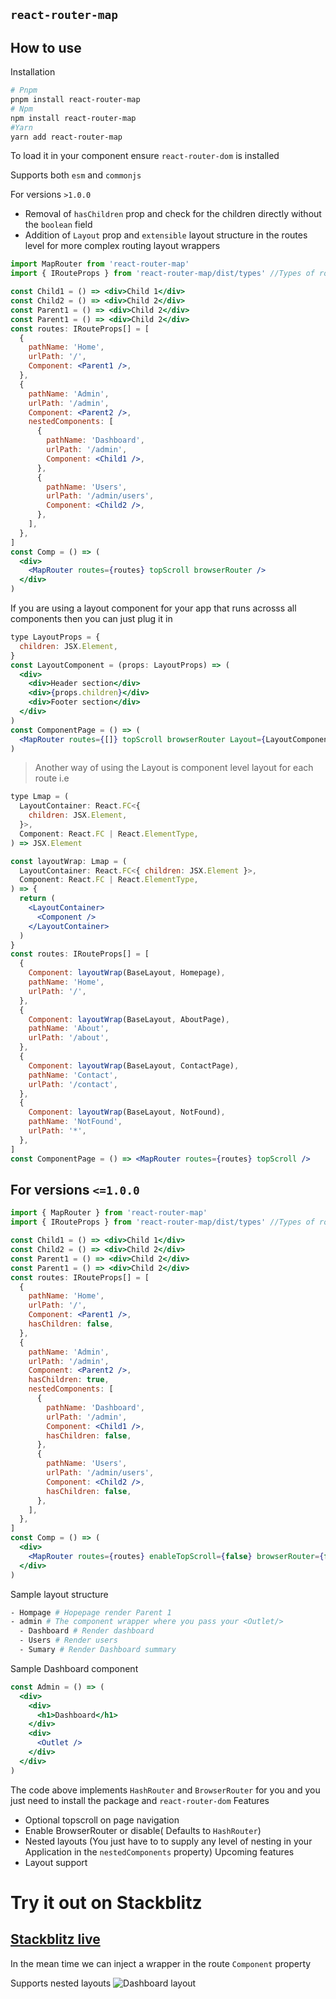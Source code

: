 ## `react-router-map`

## How to use

Installation

```sh
# Pnpm
pnpm install react-router-map
# Npm
npm install react-router-map
#Yarn
yarn add react-router-map
```

To load it in your component ensure `react-router-dom` is installed

Supports both `esm` and `commonjs`

For versions `>1.0.0`

- Removal of `hasChildren` prop and check for the children directly without the `boolean` field
- Addition of `Layout` prop and `extensible` layout structure in the routes level for more complex routing layout wrappers

```jsx
import MapRouter from 'react-router-map'
import { IRouteProps } from 'react-router-map/dist/types' //Types of route for esm modules

const Child1 = () => <div>Child 1</div>
const Child2 = () => <div>Child 2</div>
const Parent1 = () => <div>Child 2</div>
const Parent1 = () => <div>Child 2</div>
const routes: IRouteProps[] = [
  {
    pathName: 'Home',
    urlPath: '/',
    Component: <Parent1 />,
  },
  {
    pathName: 'Admin',
    urlPath: '/admin',
    Component: <Parent2 />,
    nestedComponents: [
      {
        pathName: 'Dashboard',
        urlPath: '/admin',
        Component: <Child1 />,
      },
      {
        pathName: 'Users',
        urlPath: '/admin/users',
        Component: <Child2 />,
      },
    ],
  },
]
const Comp = () => (
  <div>
    <MapRouter routes={routes} topScroll browserRouter />
  </div>
)
```

If you are using a layout component for your app that runs acrosss all components then you can just plug it in

```jsx
type LayoutProps = {
  children: JSX.Element,
}
const LayoutComponent = (props: LayoutProps) => (
  <div>
    <div>Header section</div>
    <div>{props.children}</div>
    <div>Footer section</div>
  </div>
)
const ComponentPage = () => (
  <MapRouter routes={[]} topScroll browserRouter Layout={LayoutComponent} />
)
```

> Another way of using the Layout is component level layout for each route i.e

```jsx
type Lmap = (
  LayoutContainer: React.FC<{
    children: JSX.Element,
  }>,
  Component: React.FC | React.ElementType,
) => JSX.Element

const layoutWrap: Lmap = (
  LayoutContainer: React.FC<{ children: JSX.Element }>,
  Component: React.FC | React.ElementType,
) => {
  return (
    <LayoutContainer>
      <Component />
    </LayoutContainer>
  )
}
const routes: IRouteProps[] = [
  {
    Component: layoutWrap(BaseLayout, Homepage),
    pathName: 'Home',
    urlPath: '/',
  },
  {
    Component: layoutWrap(BaseLayout, AboutPage),
    pathName: 'About',
    urlPath: '/about',
  },
  {
    Component: layoutWrap(BaseLayout, ContactPage),
    pathName: 'Contact',
    urlPath: '/contact',
  },
  {
    Component: layoutWrap(BaseLayout, NotFound),
    pathName: 'NotFound',
    urlPath: '*',
  },
]
const ComponentPage = () => <MapRouter routes={routes} topScroll />
```

## For versions `<=1.0.0`

```jsx
import { MapRouter } from 'react-router-map'
import { IRouteProps } from 'react-router-map/dist/types' //Types of route for esm modules

const Child1 = () => <div>Child 1</div>
const Child2 = () => <div>Child 2</div>
const Parent1 = () => <div>Child 2</div>
const Parent1 = () => <div>Child 2</div>
const routes: IRouteProps[] = [
  {
    pathName: 'Home',
    urlPath: '/',
    Component: <Parent1 />,
    hasChildren: false,
  },
  {
    pathName: 'Admin',
    urlPath: '/admin',
    Component: <Parent2 />,
    hasChildren: true,
    nestedComponents: [
      {
        pathName: 'Dashboard',
        urlPath: '/admin',
        Component: <Child1 />,
        hasChildren: false,
      },
      {
        pathName: 'Users',
        urlPath: '/admin/users',
        Component: <Child2 />,
        hasChildren: false,
      },
    ],
  },
]
const Comp = () => (
  <div>
    <MapRouter routes={routes} enableTopScroll={false} browserRouter={false} />
  </div>
)
```

Sample layout structure

```sh
- Hompage # Hopepage render Parent 1
- admin # The component wrapper where you pass your <Outlet/>
  - Dashboard # Render dashboard
  - Users # Render users
  - Sumary # Render Dashboard summary
```

Sample Dashboard component

```jsx
const Admin = () => (
  <div>
    <div>
      <h1>Dashboard</h1>
    </div>
    <div>
      <Outlet />
    </div>
  </div>
)
```

The code above implements `HashRouter` and `BrowserRouter` for you and you just need to install the package and `react-router-dom`
Features

- Optional topscroll on page navigation
- Enable BrowserRouter or disable( Defaults to `HashRouter`)
- Nested layouts (You just have to to supply any level of nesting in your Application in the `nestedComponents` property)
  Upcoming features
- Layout support

# Try it out on Stackblitz

## <a href="https://stackblitz.com/edit/react-ts-nriwyu?ctl=1&devToolsHeight=33&embed=1&file=pages/Homepage.tsx&theme=dark" target="_black">Stackblitz live</a>

In the mean time we can inject a wrapper in the route `Component` property

Supports nested layouts
![Dashboard layout](./assets/nested.png)
